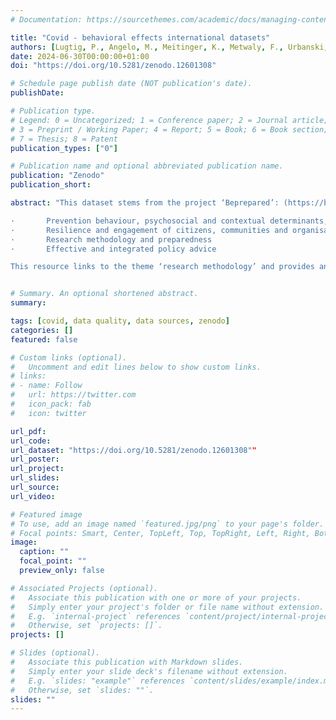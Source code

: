 ```yaml
---
# Documentation: https://sourcethemes.com/academic/docs/managing-content/

title: "Covid - behavioral effects international datasets"
authors: [Lugtig, P., Angelo, M., Meitinger, K., Metwaly, F., Urbanski, M., Li, S.]
date: 2024-06-30T00:00:00+01:00
doi: "https://doi.org/10.5281/zenodo.12601308"

# Schedule page publish date (NOT publication's date).
publishDate:

# Publication type.
# Legend: 0 = Uncategorized; 1 = Conference paper; 2 = Journal article;
# 3 = Preprint / Working Paper; 4 = Report; 5 = Book; 6 = Book section;
# 7 = Thesis; 8 = Patent
publication_types: ["0"]

# Publication name and optional abbreviated publication name.
publication: "Zenodo"
publication_short: 

abstract: "This dataset stems from the project ‘Beprepared’: (https://be-prepared-consortium.nl/) which aims to provide in-depth analyses of mixed-method behavioural science data collected throughout the unprecedented COVID-19 pandemic and inform preparedness strategies for future outbreaks. In approaching the research from a behavioural and social science perspective, researchers focus on four main themes:

·       Prevention behaviour, psychosocial and contextual determinants, and (communication) interventions
·       Resilience and engagement of citizens, communities and organisations
·       Research methodology and preparedness
·       Effective and integrated policy advice

This resource links to the theme ‘research methodology’ and provides an overview of datasets that have been used internationally to study the behavioral effects of the Covid-19 pandemic. These datasources can be used to study how people behave in a variety of settings during the Covid pandemic and so to inform policy-makers, but also to study the effects of behavioral interventions. It includes datasources that for example study mobility behavior at a regional or national level, physical distancing in public, health adherence behaviors (like handwashing, mask wearing), social contacts on- and offline, purchasing behaviors (shopping) etc."


# Summary. An optional shortened abstract.
summary:

tags: [covid, data quality, data sources, zenodo]
categories: []
featured: false

# Custom links (optional).
#   Uncomment and edit lines below to show custom links.
# links:
# - name: Follow
#   url: https://twitter.com
#   icon_pack: fab
#   icon: twitter

url_pdf:
url_code: 
url_dataset: "https://doi.org/10.5281/zenodo.12601308""
url_poster:
url_project:
url_slides:
url_source:
url_video:

# Featured image
# To use, add an image named `featured.jpg/png` to your page's folder. 
# Focal points: Smart, Center, TopLeft, Top, TopRight, Left, Right, BottomLeft, Bottom, BottomRight.
image:
  caption: ""
  focal_point: ""
  preview_only: false

# Associated Projects (optional).
#   Associate this publication with one or more of your projects.
#   Simply enter your project's folder or file name without extension.
#   E.g. `internal-project` references `content/project/internal-project/index.md`.
#   Otherwise, set `projects: []`.
projects: []

# Slides (optional).
#   Associate this publication with Markdown slides.
#   Simply enter your slide deck's filename without extension.
#   E.g. `slides: "example"` references `content/slides/example/index.md`.
#   Otherwise, set `slides: ""`.
slides: ""
---
```

